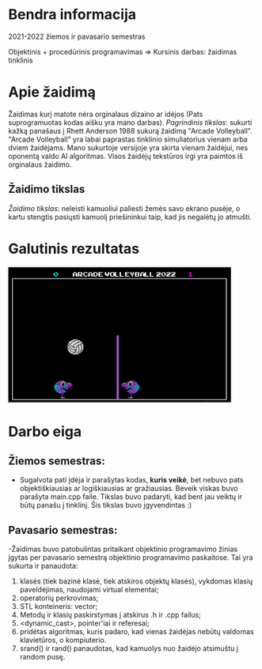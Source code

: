 # Bendra informacija
2021-2022 žiemos ir pavasario semestras

Objektinis + procedūrinis programavimas => Kursinis darbas: žaidimas tinklinis

# Apie žaidimą
Žaidimas kurį matote nėra orginalaus dizaino ar idėjos (Pats suprogramuotas kodas aišku yra mano darbas). 
*Pagrindinis tikslas*: sukurti kažką panašaus į Rhett Anderson 1988 sukurą žaidimą "Arcade Volleyball". 
"Arcade Volleyball" yra labai paprastas tinklinio simuliatorius vienam arba dviem žaidėjams. 
Mano sukurtoje versijoje yra skirta vienam žaidėjui, nes oponentą valdo AI algoritmas. Visos žaidėjų tekstūros irgi yra paimtos iš orginalaus žaidimo.

## Žaidimo tikslas
*Žaidimo tikslas*: neleisti kamuoliui paliesti žemės savo ekrano pusėje, o kartu stengtis pasiųsti kamuolį priešininkui taip, kad jis negalėtų jo atmušti.

# Galutinis rezultatas
<img src="https://github.com/UlaSv/Tinklinis/blob/master/Resources/Final_result.png" alt="Resultatas" width="450"/>

# Darbo eiga
## Žiemos semestras: 
- Sugalvota pati įdėja ir parašytas kodas, __kuris veikė__, bet nebuvo pats objektiškiausias ar logiškiausias ar gražiausias. Beveik viskas buvo parašyta main.cpp faile.
Tikslas buvo padaryti, kad bent jau veiktų ir būtų panašu į tinklinį. Šis tikslas buvo įgyvendintas :)

## Pavasario semestras:
-Žaidimas buvo patobulintas pritaikant objektinio programavimo žinias įgytas per pavasario semestrą objektinio programavimo paskaitose. 
Tai yra sukurta ir panaudota:
1. klasės (tiek bazinė klasė, tiek atskiros objektų klasės), vykdomas klasių paveldėjimas, naudojami virtual elementai;
2. operatorių perkrovimas;
3. STL konteineris: vector;
4. Metodų ir klasių paskirstymas į atskirus .h ir .cpp failus;
5. <dynamic_cast>, pointer'iai ir referesai;
6. pridėtas algoritmas, kuris padaro, kad vienas žaidėjas nebūtų valdomas klavietūros, o kompiuterio.
7. srand() ir rand() panaudotas, kad kamuolys nuo žaidėjo atsimuštu į random pusę.
